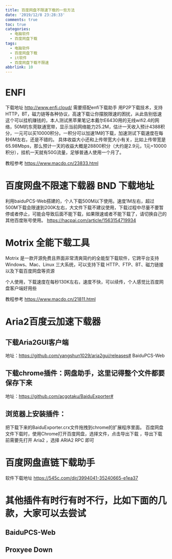 ```yaml
---
title: 百度网盘不限速下载的一些方法
date: '2019/12/8 23:28:33'
comments: true
toc: true
categories:
  - 电脑软件
  - 百度网盘下载
tags:
  - 电脑软件
  - 百度网盘下载
  - it软件
  - 百度网盘下载不限速
abbrlink: 10
---
```

# ENFI
下载地址 http://www.enfi.cloud/  需要搭配enfi下载助手
用P2P下载技术，支持HTTP，BT，磁力链等各种协议，高速下载让你摆脱限速的困扰，从此告别低速
这个可以挂机赚钱的，本人测试黑苹果笔记本戴尔E6430用的无线wifi2.4的网络，50M的东莞联通宽带，显示当前网络能力25.2M，估计一天收入预计4388积分，一元可以买10000积分。一积分可以加速1M的下载，加速测试下载速度在每秒6M左右，还是不错的。
具体收益大小还和上传带宽大小有关，比如上传带宽是65.98Mbps，那么预计一天的收益大概是28800积分（大约是2.9元，1元=10000积分），挂机一天就有50G流量，足够普通人使用一个月了。
<!-- more -->
教程参考 
https://www.macdo.cn/23833.html

# 百度网盘不限速下载器 BND 下载地址
利用baiduPCS-Web搭建的，个人下载500M以下使用。速度1M左右，超过500M下载会限速到200K左右，大文件下载不建议使用，下载过程中尽量不要暂停或者停止，可能会导致后面不能下载，如果限速或者不能下载了，请切换自己的其他百度账号使用。
https://hacpai.com/article/1563154719934

# Motrix 全能下载工具
Motrix 是一款开源免费且界面非常清爽简约的全能型下载软件，它跨平台支持 Windows、Mac、Linux 三大系统，可以支持下载 HTTP、FTP、BT、磁力链接以及下载百度网盘等资源

个人使用，下载速度在每秒130K左右，速度不快，可以续传，个人感觉比百度网盘客户端好用些

教程参考 https://www.macdo.cn/21811.html

# Aria2百度云加速下载器
## 下载Aria2GUI客户端
地址：https://github.com/yangshun1029/aria2gui/releases# BaiduPCS-Web

## 下载chrome插件：网盘助手，这里记得整个文件都要保存下来
地址：https://github.com/acgotaku/BaiduExporter# 
## 浏览器上安装插件：
把下载下来的BaiduExporter.crx文件拖拽到chrome的扩展程序里面。
百度网盘文件下载时，使用Chrome打开百度网盘，选择文件，点击导出下载 ，导出下载前需要先打开 Aria2 ，选择 ARIA2 RPC 即可

#  百度网盘直链下载助手
软件下载地址
https://545c.com/dir/3994041-35240665-e1ea37

# 其他插件有时行有时不行，比如下面的几款，大家可以去尝试
## BaiduPCS-Web
## Proxyee Down
